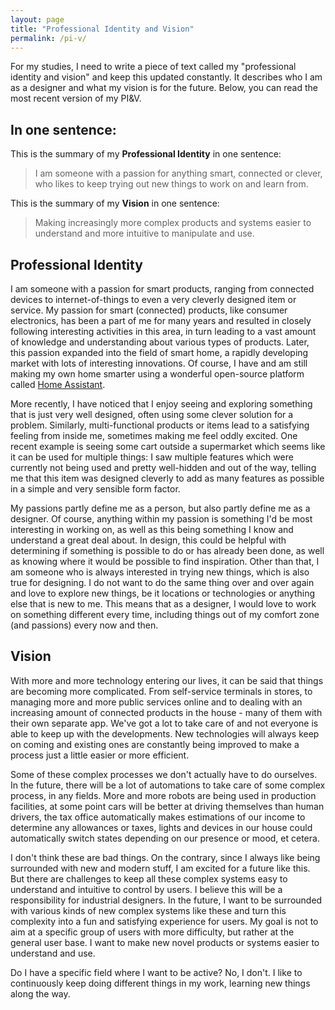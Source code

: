```yaml
---
layout: page
title: "Professional Identity and Vision"
permalink: /pi-v/
---
```


For my studies, I need to write a piece of text called my "professional identity and vision" and keep this updated constantly. It describes who I am as a designer and what my vision is for the future. Below, you can read the most recent version of my PI&V.

## In one sentence:
This is the summary of my **Professional Identity** in one sentence:
> I am someone with a passion for anything smart, connected or clever, who likes to keep trying out new things to work on and learn from.

This is the summary of my **Vision** in one sentence:
> Making increasingly more complex products and systems easier to understand and more intuitive to manipulate and use.

## Professional Identity
I am someone with a passion for smart products, ranging from connected devices to internet-of-things to even a very cleverly designed item or service. My passion for smart (connected) products, like consumer electronics, has been a part of me for many years and resulted in closely following interesting activities in this area, in turn leading to a vast amount of knowledge and understanding about various types of products. Later, this passion expanded into the field of smart home, a rapidly developing market with lots of interesting innovations. Of course, I have and am still making my own home smarter using a wonderful open-source platform called [Home Assistant](https://www.home-assistant.io). 

More recently, I have noticed that I enjoy seeing and exploring something that is just very well designed, often using some clever solution for a problem. Similarly, multi-functional products or items lead to a satisfying feeling from inside me, sometimes making me feel oddly excited. One recent example is seeing some cart outside a supermarket which seems like it can be used for multiple things: I saw multiple features which were currently not being used and pretty well-hidden and out of the way, telling me that this item was designed cleverly to add as many features as possible in a simple and very sensible form factor. 

My passions partly define me as a person, but also partly define me as a designer. Of course, anything within my passion is something I'd be most interesting in working on, as well as this being something I know and understand a great deal about. In design, this could be helpful with determining if something is possible to do or has already been done, as well as knowing where it would be possible to find inspiration. Other than that, I am someone who is always interested in trying new things, which is also true for designing. I do not want to do the same thing over and over again and love to explore new things, be it locations or technologies or anything else that is new to me. This means that as a designer, I would love to work on something different every time, including things out of my comfort zone (and passions) every now and then.

## Vision
With more and more technology entering our lives, it can be said that things are becoming more complicated. From self-service terminals in stores, to managing more and more public services online and to dealing with an increasing amount of connected products in the house - many of them with their own separate app. We've got a lot to take care of and not everyone is able to keep up with the developments. New technologies will always keep on coming and existing ones are constantly being improved to make a process just a little easier or more efficient. 

Some of these complex processes we don't actually have to do ourselves. In the future, there will be a lot of automations to take care of some complex process, in any fields. More and more robots are being used in production facilities, at some point cars will be better at driving themselves than human drivers, the tax office automatically makes estimations of our income to determine any allowances or taxes, lights and devices in our house could automatically switch states depending on our presence or mood, et cetera. 

I don't think these are bad things. On the contrary, since I always like being surrounded with new and modern stuff, I am excited for a future like this. But there are challenges to keep all these complex systems easy to understand and intuitive to control by users. I believe this will be a responsibility for industrial designers. In the future, I want to be surrounded with various kinds of new complex systems like these and turn this complexity into a fun and satisfying experience for users. My goal is not to aim at a specific group of users with more difficulty, but rather at the general user base. I want to make new novel products or systems easier to understand and use. 

Do I have a specific field where I want to be active? No, I don't. I like to continuously keep doing different things in my work, learning new things along the way.